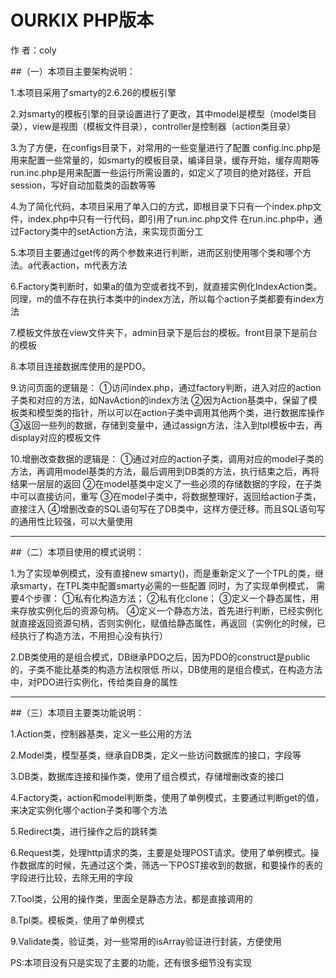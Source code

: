 


# OURKIX PHP版本 #
作      者：coly



##（一）本项目主要架构说明：

1.本项目采用了smarty的2.6.26的模板引擎

2.对smarty的模板引擎的目录设置进行了更改，其中model是模型（model类目录），view是视图（模板文件目录），controller是控制器（action类目录）

3.为了方便，在configs目录下，对常用的一些变量进行了配置
  config.inc.php是用来配置一些常量的，如smarty的模板目录，编译目录，缓存开始，缓存周期等
  run.inc.php是用来配置一些运行所需设置的，如定义了项目的绝对路径，开启session，写好自动加载类的函数等等

4.为了简化代码，本项目采用了单入口的方式，即根目录下只有一个index.php文件，index.php中只有一行代码，即引用了run.inc.php文件
   在run.inc.php中，通过Factory类中的setAction方法，来实现页面分工
  
5.本项目主要通过get传的两个参数来进行判断，进而区别使用哪个类和哪个方法。a代表action，m代表方法

6.Factory类判断时，如果a的值为空或者找不到，就直接实例化IndexAction类。同理，m的值不存在执行本类中的index方法，所以每个action子类都要有index方法

7.模板文件放在view文件夹下，admin目录下是后台的模板。front目录下是前台的模板

8.本项目连接数据库使用的是PDO。

9.访问页面的逻辑是：
   ①访问index.php，通过factory判断，进入对应的action子类和对应的方法，如NavAction的index方法
   ②因为Action基类中，保留了模板类和模型类的指针，所以可以在action子类中调用其他两个类，进行数据库操作
   ③返回一些列的数据，存储到变量中，通过assign方法，注入到tpl模板中去，再display对应的模板文件

10.增删改查数据的逻辑是：
   ①通过对应的action子类，调用对应的model子类的方法，再调用model基类的方法，最后调用到DB类的方法，执行结束之后，再将结果一层层的返回
   ②在model基类中定义了一些必须的存储数据的字段，在子类中可以直接访问，重写
   ③在model子类中，将数据整理好，返回给action子类，直接注入
   ④增删改查的SQL语句写在了DB类中，这样方便迁移。而且SQL语句写的通用性比较强，可以大量使用

---------------------------------------
##（二）本项目使用的模式说明：

1.为了实现单例模式，没有直接new smarty()，而是重新定义了一个TPL的类，继承smarty，在TPL类中配置smarty必需的一些配置
   同时，为了实现单例模式，
   需要4个步骤：
   ①私有化构造方法；
   ②私有化clone；
   ③定义一个静态属性，用来存放实例化后的资源句柄。
   ④定义一个静态方法，首先进行判断，已经实例化就直接返回资源句柄，否则实例化，赋值给静态属性，再返回（实例化的时候，已经执行了构造方法，不用担心没有执行）

2.DB类使用的是组合模式，DB继承PDO之后，因为PDO的construct是public的，子类不能比基类的构造方法权限低
   所以，DB使用的是组合模式，在构造方法中，对PDO进行实例化，传给类自身的属性
   
   
   
---------------------------------------
##（三）本项目主要类功能说明：

1.Action类，控制器基类，定义一些公用的方法

2.Model类，模型基类，继承自DB类，定义一些访问数据库的接口，字段等

3.DB类，数据库连接和操作类，使用了组合模式，存储增删改查的接口

4.Factory类，action和model判断类，使用了单例模式，主要通过判断get的值，来决定实例化哪个action子类和哪个方法

5.Redirect类，进行操作之后的跳转类

6.Request类，处理http请求的类，主要是处理POST请求。使用了单例模式。操作数据库的时候，先通过这个类，筛选一下POST接收到的数据，和要操作的表的字段进行比较，去除无用的字段

7.Tool类，公用的操作类，里面全是静态方法，都是直接调用的

8.Tpl类。模板类，使用了单例模式

9.Validate类，验证类，对一些常用的isArray验证进行封装，方便使用


PS:本项目没有只是实现了主要的功能，还有很多细节没有实现



